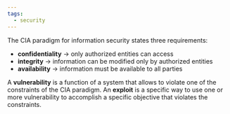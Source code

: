 ```yaml
---
tags:
  - security
---
```

The CIA paradigm for information security states three requirements:
- **confidentiality** $\to$ only authorized entities can access
- **integrity** $\to$ information can be modified only by authorized entities
- **availability** $\to$ information must be available to all parties

A **vulnerability** is a function of a system that allows to violate one of the constraints of the CIA paradigm. An **exploit** is a specific way to use one or more vulnerability to accomplish a specific objective that violates the constraints. 